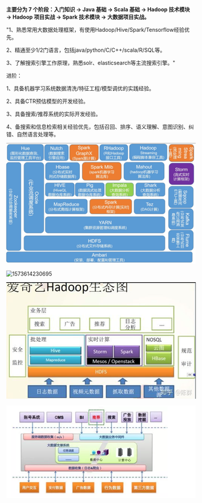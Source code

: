 **主要分为 7 个阶段：入门知识 → Java 基础 → Scala 基础 → Hadoop 技术模块 → Hadoop 项目实战 → Spark 技术模块 → 大数据项目实战。**



"1、熟悉常用大数据处理框架，有使用Hadoop/Hive/Spark/Tensorflow经验优先。

2、精通至少1/2门语言，包括java/python/C/C++/scala/R/SQL等。

3、了解搜索引擎工作原理，熟悉solr、elasticsearch等主流搜索引擎。"

进阶：

1、具备机器学习系统数据清洗/特征工程/模型调优的实践经验。

2、具备CTR预估模型的开发经验。

3、具备搜索/推荐系统的实际开发经验。

4、备搜索和信息检索相关经验优先，包括召回、排序、语义理解、意图识别、纠错、自然语言处理等。

![1579594445750](../img/1579594445750.png)

![1573614230695](学习清单.assets/1573614230695.png)

![1579594415530](../img/1579594415530.png)

![1579594431873](../img/1579594431873.png)

